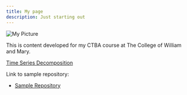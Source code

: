 ```yaml
---
title: My page
description: Just starting out
---
```


![My Picture](/pics/College-of-William-and-Mary.jpg=250x250)

This is content developed for my CTBA course at The College of William and Mary.

[Time Series Decomposition](/timeseries/index.md)

Link to sample repository:
- [Sample Repository](https://github.com/ddg885/sample)
